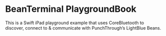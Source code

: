 # BeanTerminal PlaygroundBook
This is a Swift iPad playground example that uses CoreBluetooth to discover, connect to &amp; communicate with PunchThrough’s LightBlue Beans.

